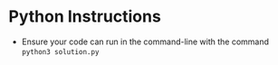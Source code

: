 # Python Instructions

- Ensure your code can run in the command-line with the command `python3 solution.py`
